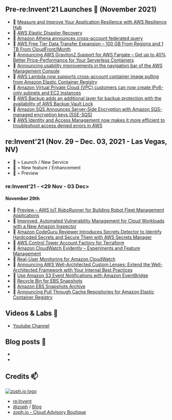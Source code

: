 ## Pre-re:Invent'21 Launches 🚀 (November 2021)

- 🚀 [Measure and Improve Your Application Resilience with AWS Resilience Hub](https://aws.amazon.com/blogs/aws/monitor-and-improve-your-application-resiliency-with-resilience-hub/)
- 🚀 [AWS Elastic Disaster Recovery](https://aws.amazon.com/blogs/aws/scalable-cost-effective-disaster-recovery-in-the-cloud/)
- 🍫 [Amazon Athena announces cross-account federated query](https://aws.amazon.com/about-aws/whats-new/2021/11/amazon-athena-announces-cross-account-federated-query/)
- 🍫 [AWS Free Tier Data Transfer Expansion – 100 GB From Regions and 1 TB From CloudFront/Month](https://aws.amazon.com/blogs/aws/aws-free-tier-data-transfer-expansion-100-gb-from-regions-and-1-tb-from-amazon-cloudfront-per-month/)
- 🍫 [Announcing AWS Graviton2 Support for AWS Fargate – Get up to 40% Better Price-Performance for Your Serverless Containers](https://aws.amazon.com/blogs/aws/announcing-aws-graviton2-support-for-aws-fargate-get-up-to-40-better-price-performance-for-your-serverless-containers/)
- 🍫 [Announcing usability improvements in the navigation bar of the AWS Management Console](https://aws.amazon.com/about-aws/whats-new/2021/11/aws-management-console-navigation-bar-improvements/)
- 🍫 [AWS Lambda now supports cross-account container image pulling from Amazon Elastic Container Registry](https://aws.amazon.com/about-aws/whats-new/2021/11/aws-lambda-support-cross-account-image-amazon-elastic-container-registry/)
- 🍫 [Amazon Virtual Private Cloud (VPC) customers can now create IPv6-only subnets and EC2 instances](https://aws.amazon.com/about-aws/whats-new/2021/11/amazon-virtual-private-cloud-ipv6-subnets-ec2-instances/)
- 🍫 [AWS Backup adds an additional layer for backup protection with the availability of AWS Backup Vault Lock](https://aws.amazon.com/about-aws/whats-new/2021/10/aws-backup-backup-protection-aws-backup-vault-lock/)
- 🍫 [Amazon SQS Announces Server-Side Encryption with Amazon SQS-managed encryption keys (SSE-SQS)](https://aws.amazon.com/about-aws/whats-new/2021/11/amazon-sqs-server-side-encryption-keys-sse/)
- 🍫 [AWS Identity and Access Management now makes it more efficient to troubleshoot access denied errors in AWS](https://aws.amazon.com/about-aws/whats-new/2021/11/aws-identity-access-management-efficient-troubleshoot-error/)

## re:Invent'21 (Nov. 29 – Dec. 03, 2021 - Las Vegas, NV)

- 🚀 = Launch / New Service
- 🍫 = New feature / Enhancement
- 🌊 = Preview

### re:Invent'21 - <29 Nov - 03 Dec>

#### November 29th

- 🌊 [Preview – AWS IoT RoboRunner for Building Robot Fleet Management Applications](https://aws.amazon.com/blogs/aws/preview-aws-iot-roborunner-for-building-robot-fleet-management-applications/)
- 🚀 [Improved, Automated Vulnerability Management for Cloud Workloads with a New Amazon Inspector](https://aws.amazon.com/blogs/aws/improved-automated-vulnerability-management-for-cloud-workloads-with-a-new-amazon-inspector/)
- 🍫 [Amazon CodeGuru Reviewer Introduces Secrets Detector to Identify Hardcoded Secrets and Secure Them with AWS Secrets Manager](https://aws.amazon.com/blogs/aws/codeguru-reviewer-secrets-detector-identify-hardcoded-secrets/)
- 🍫 [AWS Control Tower Account Factory for Terraform](https://aws.amazon.com/blogs/aws/new-aws-control-tower-account-factory-for-terraform/)
- 🍫 [Amazon CloudWatch Evidently – Experiments and Feature Management](https://aws.amazon.com/blogs/aws/cloudwatch-evidently/)
- 🍫 [Real-User Monitoring for Amazon CloudWatch](https://aws.amazon.com/blogs/aws/cloudwatch-rum/)
- 🍫 [Announcing AWS Well-Architected Custom Lenses: Extend the Well-Architected Framework with Your Internal Best Practices](https://aws.amazon.com/blogs/aws/well-architected-custom-lenses-internal-best-practices/)
- 🍫 [Use Amazon S3 Event Notifications with Amazon EventBridge](https://aws.amazon.com/blogs/aws/new-use-amazon-s3-event-notifications-with-amazon-eventbridge/)
- 🍫 [Recycle Bin for EBS Snapshots](https://aws.amazon.com/blogs/aws/new-recycle-bin-for-ebs-snapshots/)
- 🍫 [Amazon EBS Snapshots Archive](https://aws.amazon.com/blogs/aws/new-amazon-ebs-snapshots-archive/)
- 🍫 [Announcing Pull Through Cache Repositories for Amazon Elastic Container Registry](https://aws.amazon.com/blogs/aws/announcing-pull-through-cache-repositories-for-amazon-elastic-container-registry/)

## Videos & Labs 🍿

- [Youtube Channel](https://www.youtube.com/c/amazonwebservices/videos)

## Blog posts 📰

-
-

## Credits 📫

[![zoph.io logo](https://zoph.io/img/logo-right.png)](https://zoph.io)
* [re:Invent](https://reinvent.awsevents.com/)
* [@zoph](https://twitter.com/zoph) / [Blog](https://zoph.me/)
* [zoph.io - Cloud Advisory Boutique](https://zoph.io)
